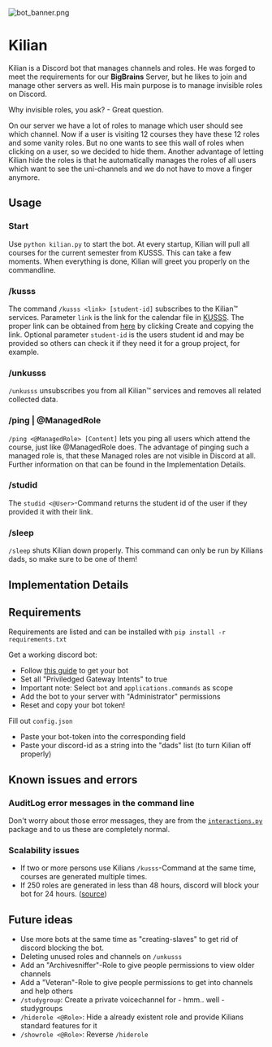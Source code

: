 ![bot_banner.png](/img/bot_banner.png)
# Kilian

Kilian is a Discord bot that manages channels and roles. 
He was forged to meet the requirements for our **BigBrains** Server, but he likes to join and manage other servers as well.
His main purpose is to manage invisible roles on Discord.

Why invisible roles, you ask? - Great question.

On our server we have a lot of roles to manage which user should see which channel. 
Now if a user is visiting 12 courses they have these 12 roles and some vanity roles.
But no one wants to see this wall of roles when clicking on a user, so we decided to hide them.
Another advantage of letting Kilian hide the roles is that he automatically manages the roles of all users which want to see the uni-channels and we do not have to move a finger anymore. 

## Usage
### Start

Use `python kilian.py` to start the bot. 
At every startup, Kilian will pull all courses for the current semester from KUSSS. This can take a few moments.
When everything is done, Kilian will greet you properly on the commandline.

### /kusss

The command `/kusss <link> [student-id]` subscribes to the Kilian™ services.
Parameter `link` is the link for the calendar file in [KUSSS](https://www.kusss.jku.at/kusss).
The proper link can be obtained from [here](https://www.kusss.jku.at/kusss/ical-multi-form-sz.action) by clicking Create and copying the link.
Optional parameter `student-id` is the users student id and may be provided so others can check it if they need it for a group project, for example.

### /unkusss

`/unkusss` unsubscribes you from all Kilian™ services and removes all related collected data.

### /ping | @ManagedRole

`/ping <@ManagedRole> [Content]` lets you ping all users which attend the course, just like @ManagedRole does.
The advantage of pinging such a managed role is, that these Managed roles are not visible in Discord at all.
Further information on that can be found in the Implementation Details.

### /studid

The `studid <@User>`-Command returns the student id of the user if they provided it with their link.

### /sleep

`/sleep` shuts Kilian down properly. 
This command can only be run by Kilians dads, so make sure to be one of them!


## Implementation Details

## Requirements

Requirements are listed and can be installed with `pip install -r requirements.txt`

Get a working discord bot: 
  * Follow [this guide](https://discordpy.readthedocs.io/en/stable/discord.html) to get your bot 
  * Set all "Priviledged Gateway Intents" to true
  * Important note: Select `bot` and `applications.commands` as scope
  * Add the bot to your server with "Administrator" permissions
  * Reset and copy your bot token!

Fill out `config.json`
  * Paste your bot-token into the corresponding field
  * Paste your discord-id as a string into the "dads" list (to turn Kilian off properly)
  
## Known issues and errors

### AuditLog error messages in the command line

Don't worry about those error messages, they are from the [`interactions.py`](https://github.com/interactions-py/interactions.py) package and to us these are completely normal.

### Scalability issues
  * If two or more persons use Kilians `/kusss`-Command at the same time, courses are generated multiple times.
  * If 250 roles are generated in less than 48 hours, discord will block your bot for 24 hours. ([source](https://support.discord.com/hc/en-us/community/posts/360050533812-Extreme-rate-limits-on-the-role-create-endpoint))

## Future ideas
  * Use more bots at the same time as "creating-slaves" to get rid of discord blocking the bot.
  * Deleting unused roles and channels on `/unkusss`
  * Add an "Archivesniffer"-Role to give people permissions to view older channels
  * Add a "Veteran"-Role to give people permissions to get into channels and help others
  * `/studygroup`: Create a private voicechannel for - hmm.. well - studygroups
  * `/hiderole <@Role>`: Hide a already existent role and provide Kilians standard features for it
  * `/showrole <@Role>`: Reverse `/hiderole`
